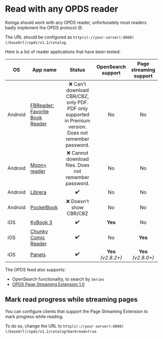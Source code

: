 # Read with any OPDS reader

Komga should work with any OPDS reader, unfortunately most readers badly implement the OPDS protocol :disappointed:.

The URL should be configured as `http(s)://your-server(:8080)(/baseUrl)/opds/v1.2/catalog`.

Here is a list of reader applications that have been tested:

| OS      | App name                                                                                                             | Status                                                                                                   | OpenSearch support     | Page streaming support |
|---------|----------------------------------------------------------------------------------------------------------------------|:--------------------------------------------------------------------------------------------------------:|:----------------------:|:----------------------:|
| Android | [FBReader: Favorite Book Reader](https://play.google.com/store/apps/details?id=org.geometerplus.zlibrary.ui.android) | :x: Can't download CBR/CBZ, only PDF. PDF only supported in Premium version. Does not remember password. | No                     | No                     |
| Android | [Moon+ reader](https://play.google.com/store/apps/details?id=com.flyersoft.moonreader)                               | :x: Cannot download files. Does not remember password.                                                   | No                     | No                     |
| Android | [Librera](https://play.google.com/store/apps/details?id=com.foobnix.pdf.reader)                                      | :heavy_check_mark:                                                                                       | No                     | No                     |
| Android | [PocketBook](https://play.google.com/store/apps/details?id=com.obreey.reader)                                        | :x: Doesn't show CBR/CBZ                                                                                 | No                     | No                     |
| iOS     | [KyBook 3](http://kybook-reader.com/)                                                                                | :heavy_check_mark:                                                                                       | **Yes**                | No                     |
| iOS     | [Chunky Comic Reader](http://chunkyreader.com/)                                                                      | :heavy_check_mark:                                                                                       | No                     | **Yes**                |
| iOS     | [Panels](https://panels.app/)                                                                                        | :heavy_check_mark:                                                                                       | **Yes**<br>*(v2.8.2+)* | **Yes**<br>*(v2.8.0+)* |

The OPDS feed also supports:

- OpenSearch functionality, to search by `Series`
- [OPDS Page Streaming Extension 1.0](https://gotson.github.io/odps-pse/)

## Mark read progress while streaming pages <Badge text="0.134.0+" />

You can configure clients that support the Page Streaming Extension to mark progress while reading.

To do so, change the URL to `http(s)://your-server(:8080)(/baseUrl)/opds/v1.2/catalog?markread=true`.
